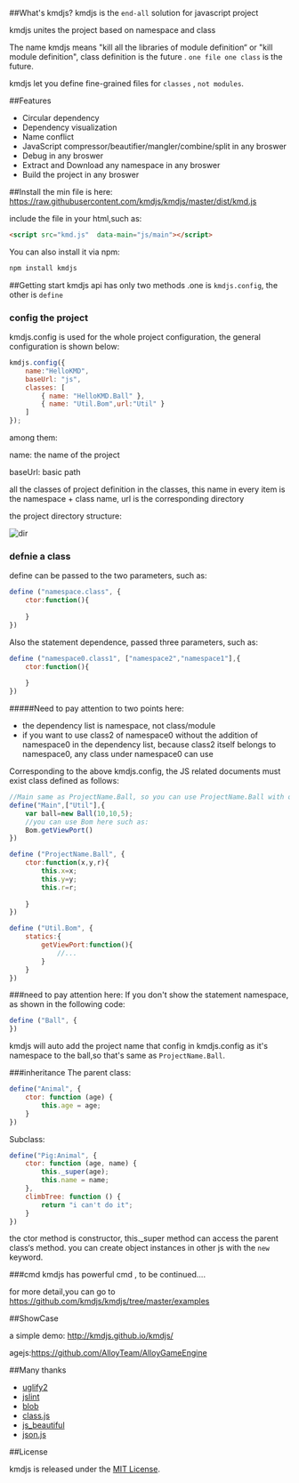 ##What's kmdjs?
kmdjs is the `end-all`  solution for javascript project

kmdjs unites the project based on namespace and class

The name kmdjs means "kill all the libraries of module definition“ or "kill module definition", class definition is the future . `one file one class` is the future.

kmdjs let you define fine-grained files for `classes` , `not modules`.

##Features
* Circular dependency
* Dependency  visualization
* Name conflict
* JavaScript compressor/beautifier/mangler/combine/split in any broswer
* Debug in any broswer
* Extract and Download any namespace in any broswer
* Build the project in any broswer

##Install
the min file is  here: https://raw.githubusercontent.com/kmdjs/kmdjs/master/dist/kmd.js

include the file in your html,such as:

```html
<script src="kmd.js"  data-main="js/main"></script>
```

You can also install it via  npm:

```html
npm install kmdjs
```

##Getting start
kmdjs api has only two methods .one is `kmdjs.config`, the other is `define`
### config the project
kmdjs.config is used for the whole project configuration, the general configuration is shown below:

```javascript
kmdjs.config({
    name:"HelloKMD",
    baseUrl: "js",
    classes: [
        { name: "HelloKMD.Ball" },
        { name: "Util.Bom",url:"Util" }
    ]
});
```
among them:

name: the name of the project

baseUrl: basic path

all the classes of project definition in the classes, this name in every item is the namespace + class name, url is the corresponding directory

the project directory structure:

![dir](https://raw.githubusercontent.com/kmdjs/kmdjs/master/doc/assets/dir.png)

### defnie a class
define can be passed to the two parameters, such as:

```javascript
define ("namespace.class", {
    ctor:function(){
        
    }
})
```

Also the statement dependence, passed three parameters, such as:

```javascript
define ("namespace0.class1", ["namespace2","namespace1"],{
    ctor:function(){
        
    }    
})
```

#####Need to pay attention to two points here:
* the dependency list is namespace, not class/module
* if you want to use class2 of namespace0  without the addition of namespace0 in the dependency list, because class2 itself belongs to namespace0, any class under namespace0 can use

Corresponding to the above kmdjs.config, the JS related documents must exist class defined as follows:
```javascript
//Main same as ProjectName.Ball, so you can use ProjectName.Ball with out the addition of ProjectName in the dependency list
define("Main",["Util"],{
    var ball=new Ball(10,10,5);
    //you can use Bom here such as:
    Bom.getViewPort()
})

define ("ProjectName.Ball", {
    ctor:function(x,y,r){
        this.x=x;
        this.y=y;
        this.r=r;
        
    }
})

define ("Util.Bom", {
    statics:{
        getViewPort:function(){
            //...
        }
    }
})
```

###need to pay attention here:
If you don't show the statement namespace, as shown in the following code:

```javascript
define ("Ball", {
})
```

kmdjs will auto add the project name that config in kmdjs.config as it's namespace to the ball,so that's same as 
`ProjectName.Ball`.

###inheritance
The parent class:

```javascript
define("Animal", {
    ctor: function (age) {
        this.age = age;
    }
})
```
Subclass:

```javascript
define("Pig:Animal", {
    ctor: function (age, name) {
        this._super(age);
        this.name = name;
    },
    climbTree: function () {
        return "i can't do it";
    }
})
```

the ctor method is constructor, this._super method can access the parent class‘s method. you can create object instances in other js with the `new` keyword.

###cmd
kmdjs has powerful cmd , to be continued....

for more detail,you can go to https://github.com/kmdjs/kmdjs/tree/master/examples

##ShowCase

a simple demo: http://kmdjs.github.io/kmdjs/

agejs:https://github.com/AlloyTeam/AlloyGameEngine


##Many thanks 

* [uglify2](https://github.com/mishoo/UglifyJS2) 
* [jslint](https://github.com/douglascrockford/JSLint)
* [blob](https://github.com/eligrey/Blob.js)
* [class.js](http://ejohn.org/blog/simple-javascript-inheritance/)
* [js_beautiful](http://jsbeautifier.org/) 
* [json.js](https://github.com/douglascrockford/JSON-js)

##License

kmdjs is released under the [MIT License](http://opensource.org/licenses/MIT).
